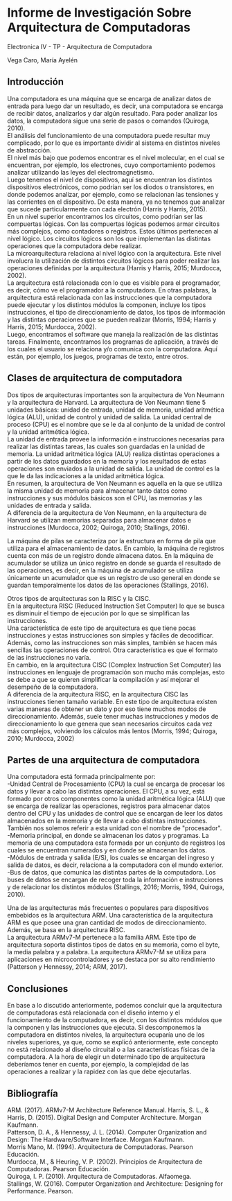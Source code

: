 # Informe de Investigación Sobre Arquitectura de Computadoras

Electronica IV - TP - Arquitectura de Computadora

Vega Caro, María Ayelén


## Introducción

Una computadora es una máquina que se encarga de analizar datos de entrada para luego dar un resultado, es decir, una computadora se encarga de recibir datos, analizarlos y dar algún resultado. Para poder analizar los datos, la computadora sigue una serie de pasos o comandos (Quiroga, 2010).    
El análisis del funcionamiento de una computadora puede resultar muy complicado, por lo que es importante dividir al sistema en distintos niveles de abstracción.      
El nivel más bajo que podemos encontrar es el nivel molecular, en el cual se encuentran, por ejemplo, los electrones, cuyo comportamiento podemos analizar utilizando las leyes del electromagnetismo.   
Luego tenemos el nivel de dispositivos, aquí se encuentran los distintos dispositivos electrónicos, como podrían ser los diodos o transistores, en donde podemos analizar, por ejemplo, como se relacionan las tensiones y las corrientes en el dispositivo. De esta manera, ya no tenemos que analizar que sucede particularmente con cada electrón (Harris y Harris, 2015).   
En un nivel superior encontramos los circuitos, como podrían ser las compuertas lógicas. Con las compuertas lógicas podemos armar circuitos más complejos, como contadores o registros. Estos últimos pertenecen al nivel lógico. Los circuitos lógicos son los que implementan las distintas operaciones que la computadora debe realizar.      
La microarquitectura relaciona al nivel lógico con la arquitectura. Este nivel involucra la utilización de distintos circuitos lógicos para poder realizar las operaciones definidas por la arquitectura (Harris y Harris, 2015; Murdocca, 2002).      
La arquitectura está relacionada con lo que es visible para el programador, es decir, cómo ve el programador a la computadora. En otras palabras, la arquitectura está relacionada con las instrucciones que la computadora puede ejecutar y los distintos módulos la componen, incluye los tipos instrucciones, el tipo de direccionamiento de datos, los tipos de información y las distintas operaciones que se pueden realizar (Morris, 1994; Harris y Harris, 2015; Murdocca, 2002).    
Luego, encontramos el software que maneja la realización de las distintas tareas. Finalmente, encontramos los programas de aplicación, a través de los cuales el usuario se relaciona y/o comunica con la computadora. Aquí están, por ejemplo, los juegos, programas de texto, entre otros.       

## Clases de arquitectura de computadora

Dos tipos de arquitecturas importantes son la arquitectura de Von Neumann y la arquitectura de Harvard. 
La arquitectura de Von Neumann tiene 5 unidades básicas: unidad de entrada, unidad de memoria, unidad aritmética lógica (ALU), unidad de control y unidad de salida. La unidad central de proceso (CPU) es el nombre que se le da al conjunto de la unidad de control y la unidad aritmética lógica.         
La unidad de entrada provee la información e instrucciones necesarias para realizar las distintas tareas, las cuales son guardadas en la unidad de memoria. La unidad aritmética lógica (ALU) realiza distintas operaciones a partir de los datos guardados en la memoria y los resultados de estas operaciones son enviados a la unidad de salida. La unidad de control es la que le da las indicaciones a la unidad aritmética lógica.    
En resumen, la arquitectura de Von Neumann es aquella en la que se utiliza la misma unidad de memoria para almacenar tanto datos como instrucciones y sus módulos básicos son el CPU, las memorias y las unidades de entrada y salida.  
A diferencia de la arquitectura de Von Neumann, en la arquitectura de Harvard se utilizan memorias separadas para almacenar datos e instrucciones (Murdocca, 2002; Quiroga, 2010; Stallings, 2016).   

La máquina de pilas se caracteriza por la estructura en forma de pila que utiliza para el almacenamiento de datos. En cambio, la máquina de registros cuenta con más de un registro donde almacena datos. En la máquina de acumulador se utiliza un único registro en donde se guarda el resultado de las operaciones, es decir, en la máquina de acumulador se utiliza únicamente un acumulador que es un registro de uso general en donde se guardan temporalmente los datos de las operaciones (Stallings, 2016).    

Otros tipos de arquitecturas son la RISC y la CISC.     
En la arquitectura RISC (Reduced Instruction Set Computer) lo que se busca es disminuir el tiempo de ejecución por lo que se simplifican las instrucciones.         
Una característica de este tipo de arquitectura es que tiene pocas instrucciones y estas instrucciones son simples y fáciles de decodificar. Además, como las instrucciones son más simples, también se hacen más sencillas las operaciones de control. Otra característica es que el formato de las instrucciones no varía.    
En cambio, en la arquitectura CISC (Complex Instruction Set Computer) las instrucciones en lenguaje de programación son mucho más complejas, esto se debe a que se quieren simplificar la compilación y así mejorar el desempeño de la computadora.         
A diferencia de la arquitectura RISC, en la arquitectura CISC las instrucciones tienen tamaño variable. En este tipo de arquitectura existen varias maneras de obtener un dato y por eso tiene muchos modos de direccionamiento. Además, suele tener muchas instrucciones y modos de direccionamiento lo que genera que sean necesarios circuitos cada vez más complejos, volviendo los cálculos más lentos (Morris, 1994; Quiroga, 2010; Murdocca, 2002)     


## Partes de una arquitectura de computadora

Una computadora está formada principalmente por:        
-Unidad Central de Procesamiento (CPU) la cual se encarga de procesar los datos y llevar a cabo las distintas operaciones. El CPU, a su vez, está formado por otros componentes como la unidad aritmética lógica (ALU) que se encarga de realizar las operaciones, registros para almacenar datos dentro del CPU y las unidades de control que se encargan de leer los datos almacenados en la memoria y de llevar a cabo distintas instrucciones. También nos solemos referir a esta unidad con el nombre de "procesador". 
-Memoria principal, en donde se almacenan los datos y programas. La memoria de una computadora esta formada por un conjunto de registros los cuales se encuentran numerados y en donde se almacenan los datos.      
-Módulos de entrada y salida (E/S), los cuales se encargan del ingreso y salida de datos, es decir, relaciona a la computadora con el mundo exterior.       
-Bus de datos, que comunica las distintas partes de la computadora. Los buses de datos se encargan de recoger toda la información e instrucciones y de relacionar los distintos módulos (Stallings, 2016; Morris, 1994, Quiroga, 2010). 

Una de las arquitecturas más frecuentes o populares para dispositivos embebidos es la arquitectura ARM. Una característica de la arquitectura ARM es que posee una gran cantidad de modos de direccionamiento. Además, se basa en la arquitectura RISC.     
La arquitectura ARMv7-M pertenece a la familia ARM. Este tipo de arquitectura soporta distintos tipos de datos en su memoria, como el byte, la media palabra y a palabra. La arquitectura ARMv7-M se utiliza para aplicaciones en microcontroladores y se destaca por su alto rendimiento (Patterson y Hennessy, 2014; ARM, 2017).      

## Conclusiones

En base a lo discutido anteriormente, podemos concluir que la arquitectura de computadoras está relacionada con el diseño interno y el funcionamiento de la computadora, es decir, con los distintos módulos que la componen y las instrucciones que ejecuta. Si descomponemos la computadora en distintos niveles, la arquitectura ocuparía uno de los niveles superiores, ya que, como se explicó anteriormente, este concepto no está relacionado al diseño circuital o a las características físicas de la computadora. 
A la hora de elegir un determinado tipo de arquitectura deberíamos tener en cuenta, por ejemplo, la complejidad de las operaciones a realizar y la rapidez con las que debe ejecutarlas.      


## Bibliografía

ARM. (2017). ARMv7-M Architecture Reference Manual. 
Harris, S. L., & Harris, D. (2015). Digital Design and Computer Architecture. Morgan Kaufmann.    
Patterson, D. A., & Hennessy, J. L. (2014). Computer Organization and Design: The Hardware/Software Interface. Morgan Kaufmann.    
Morris Mano, M. (1994). Arquitectura de Computadoras. Pearson Educación.    
Murdocca, M., & Heuring, V. P. (2002). Principios de Arquitectura de Computadoras. Pearson Educación.   
Quiroga, I. P. (2010). Arquitectura de Computadoras. Alfaomega.     
Stallings, W. (2016). Computer Organization and Architecture: Designing for Performance. Pearson.  
